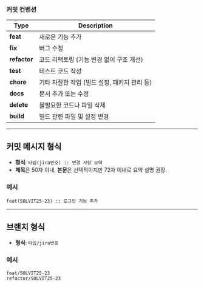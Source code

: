 ### 커밋 컨벤션

| Type         | Description                 |
|--------------|-----------------------------|
| **feat**     | 새로운 기능 추가                   |
| **fix**      | 버그 수정                       |
| **refactor** | 코드 리팩토링 (기능 변경 없이 구조 개선)    |
| **test**     | 테스트 코드 작성                   |
| **chore**    | 기타 자잘한 작업 (빌드 설정, 패키지 관리 등) |
| **docs**     | 문서 추가 또는 수정                 |
| **delete**   | 불필요한 코드나 파일 삭제              |
| **build**    | 빌드 관련 파일 및 설정 변경            |

---

## 커밋 메시지 형식

- **형식**: `타입(jira번호) :: 변경 사항 요약`
- **제목**은 50자 이내, **본문**은 선택적이지만 72자 이내로 요약 설명 권장.

### 예시

```
feat(SOLVIT25-23) :: 로그인 기능 추가
```

---

## 브랜치 형식

- **형식**: `타입/jira번호`

### 예시

```
feat/SOLVIT25-23
refactor/SOLVIT25-23
```